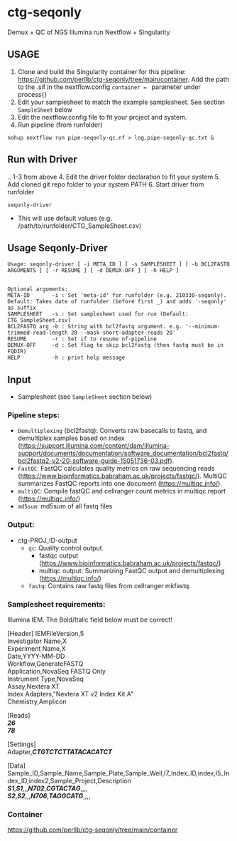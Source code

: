 # ctg-seqonly
Demux + QC of NGS Illumina run
Nextflow + Singularity

## USAGE

1. Clone and build the Singularity container for this pipeline: https://github.com/perllb/ctg-seqonly/tree/main/container. Add the path to the .sif in the nextflow.config `container = ` parameter under process{}
2. Edit your samplesheet to match the example samplesheet. See section `SampleSheet` below
3. Edit the nextflow.config file to fit your project and system. 
4. Run pipeline (from runfolder)
```
nohup nextflow run pipe-seqonly-qc.nf > log.pipe-seqonly-qc.txt &
```

## Run with Driver
.. 1-3 from above
4. Edit the driver folder declaration to fit your system
5. Add cloned git repo folder to your system PATH
6. Start driver from runfolder

```
seqonly-driver 
```
- This will use default values (e.g. /path/to/runfolder/CTG_SampleSheet.csv)

## Usage Seqonly-Driver
```
Usage: seqonly-driver [ -i META_ID ] [ -s SAMPLESHEET ] [ -b BCL2FASTQ ARGUMENTS ] [ -r RESUME ] [ -d DEMUX-OFF ] [ -h HELP ] 


Optional arguments: 
META-ID       -i : Set 'meta-id' for runfolder (e.g. 210330-seqonly). Default: Takes date of runfolder (before first _) and adds '-seqonly' as suffix 
SAMPLESHEET   -s : Set samplesheet used for run (Default: CTG_SampleSheet.csv) 
BCL2FASTQ arg -b : String with bcl2fastq argument. e.g. '--minimum-trimmed-read-length 20 --mask-short-adapter-reads 20' 
RESUME        -r : Set if to resume nf-pipeline
DEMUX-OFF     -d : Set flag to skip bcl2fastq (then fastq must be in FQDIR) 
HELP          -h : print help message
```

## Input

- Samplesheet (see `SampleSheet` section below)

### Pipeline steps:

* `Demultiplexing` (bcl2fastq): Converts raw basecalls to fastq, and demultiplex samples based on index (https://support.illumina.com/content/dam/illumina-support/documents/documentation/software_documentation/bcl2fastq/bcl2fastq2-v2-20-software-guide-15051736-03.pdf).
* `FastQC`: FastQC calculates quality metrics on raw sequencing reads (https://www.bioinformatics.babraham.ac.uk/projects/fastqc/). MultiQC summarizes FastQC reports into one document (https://multiqc.info/).
* `multiQC`: Compile fastQC and cellranger count metrics in multiqc report (https://multiqc.info/)
* `md5sum`: md5sum of all fastq files


### Output:
* ctg-PROJ_ID-output
    * `qc`: Quality control output. 
        * fastqc output (https://www.bioinformatics.babraham.ac.uk/projects/fastqc/)
        * multiqc output: Summarizing FastQC output and demultiplexing (https://multiqc.info/)
    * `fastq`: Contains raw fastq files from cellranger mkfastq.
    

### Samplesheet requirements:

Illumina IEM. The Bold/Italic field below must be correct!

[Header]
IEMFileVersion,5  
Investigator Name,X  
Experiment Name,X  
Date,YYYY-MM-DD  
Workflow,GenerateFASTQ  
Application,NovaSeq FASTQ Only  
Instrument Type,NovaSeq  
Assay,Nextera XT  
Index Adapters,"Nextera XT v2 Index Kit A"  
Chemistry,Amplicon  
  
[Reads]  
***26***  
***78***  
  
[Settings]  
Adapter,***CTGTCTCTTATACACATCT***  
  
[Data]  
Sample_ID,Sample_Name,Sample_Plate,Sample_Well,I7_Index_ID,index,I5_Index_ID,index2,Sample_Project,Description  
***S1***,***S1***,,,***N702***,***CGTACTAG***,,,,  
***S2***,***S2***,,,***N706***,***TAGGCATG***,,,,  
  
  
### Container  
https://github.com/perllb/ctg-seqonly/tree/main/container  
